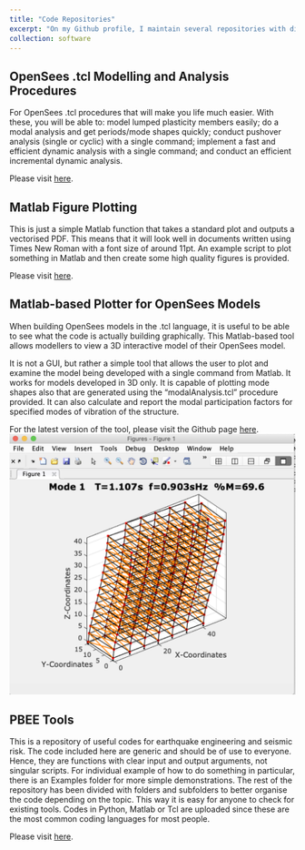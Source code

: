 ```yaml
---
title: "Code Repositories"
excerpt: "On my Github profile, I maintain several repositories with different kinds of useful codes that can be of use to others."
collection: software
---
```


## OpenSees .tcl Modelling and Analysis Procedures
For OpenSees .tcl procedures that will make you life much easier. With these, you will be able to: model lumped plasticity members easily; do a modal analysis and get periods/mode shapes quickly; conduct pushover analysis (single or cyclic) with a single command; implement a fast and efficient dynamic analysis with a single command; and conduct an efficient incremental dynamic analysis.

Please visit [here](https://github.com/gerardjoreilly/OpenSees-Procedures).


## Matlab Figure Plotting
This is just a simple Matlab function that takes a standard plot and outputs a vectorised PDF. This means that it will look well in documents written using Times New Roman with a font size of around 11pt. An example script to plot something in Matlab and then create some high quality figures is provided.

Please visit [here](https://github.com/gerardjoreilly/Matlab-Figure-Plotting).

## Matlab-based Plotter for OpenSees Models
When building OpenSees models in the .tcl language, it is useful to be able to see what the code is actually building graphically. This Matlab-based tool allows modellers to view a 3D interactive model of their OpenSees model.

It is not a GUI, but rather a simple tool that allows the user to plot and examine the model being developed with a single command from Matlab. It works for models developed in 3D only. It is capable of plotting mode shapes also that are generated using the “modalAnalysis.tcl” procedure provided. It can also calculate and report the modal participation factors for specified modes of vibration of the structure.

For the latest version of the tool, please visit the Github page [here](https://github.com/gerardjoreilly/OpenSees-Model-Plotter-Matlab).
<img src="/images/matlab-plotter.png">

## PBEE Tools
This is a repository of useful codes for earthquake engineering and seismic risk. The code included here are generic and should be of use to everyone. Hence, they are functions with clear input and output arguments, not singular scripts. For individual example of how to do something in particular, there is an Examples folder for more simple demonstrations. The rest of the repository has been divided with folders and subfolders to better organise the code depending on the topic. This way it is easy for anyone to check for existing tools. Codes in Python, Matlab or Tcl are uploaded since these are the most common coding languages for most people.

Please visit [here](https://github.com/gerardjoreilly/PBEE-Tools).
